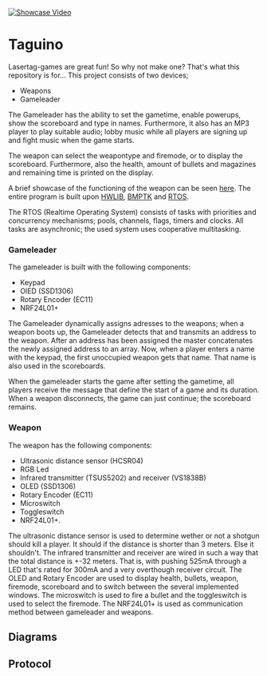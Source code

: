 [![Showcase Video](/Deliverables/20191108_161837.jpg)](https://youtu.be/YKAxMUS9iD8)
# Taguino
Lasertag-games are great fun! So why not make one? That's what this repository is for... This project consists of two devices;
- Weapons
- Gameleader

The Gameleader has the ability to set the gametime, enable powerups, show the scoreboard and type in names. Furthermore, it also
has an MP3 player to play suitable audio; lobby music while all players are signing up and fight music when the game starts.

The weapon can select the weapontype and firemode, or to display the scoreboard. Furthermore, also the health, amount of bullets and magazines and remaining time is printed on the display.

A brief showcase of the functioning of the weapon can be seen [here](https://youtu.be/YKAxMUS9iD8 "Lasergame Showcase"). The entire program is built upon [HWLIB](https://github.com/wovo/hwlib), [BMPTK](https://github.com/wovo/bmptk) and [RTOS](https://github.com/wovo/rtos).

The RTOS (Realtime Operating System) consists of tasks with priorities and concurrency mechanisms; pools, channels, flags, timers and clocks. All tasks are asynchronic; the used system uses cooperative multitasking.

### Gameleader
The gameleader is built with the following components:
- Keypad
- OlED (SSD1306)
- Rotary Encoder (EC11)
- NRF24L01+

The Gameleader dynamically assigns adresses to the weapons; when a weapon boots up, the Gameleader detects that and transmits an address to the weapon. After an address has been assigned the master concatenates the newly assigned address to an array. Now, when a player enters a name with the keypad, the first unoccupied weapon gets that name. That name is also used in the scoreboards. 

When the gameleader starts the game after setting the gametime, all players receive the message that define the start of a game and its duration. When a weapon disconnects, the game can just continue; the scoreboard remains.

### Weapon
The weapon has the following components:
- Ultrasonic distance sensor (HCSR04)
- RGB Led
- Infrared transmitter (TSUS5202) and receiver (VS1838B)
- OLED (SSD1306)
- Rotary Encoder (EC11)
- Microswitch
- Toggleswitch 
- NRF24L01+.

The ultrasonic distance sensor is used to determine wether or not a shotgun should kill a player. It should if the distance is shorter than 3 meters. Else it shouldn't.
The infrared transmitter and receiver are wired in such a way that the total distance is +-32 meters. That is, with pushing 525mA through a LED that's rated for 300mA and a very overthough receiver circuit.
The OLED and Rotary Encoder are used to display health, bullets, weapon, firemode, scoreboard and to switch between the several implemented windows.
The microswitch is used to fire a bullet and the toggleswitch is used to select the firemode. The NRF24L01+ is used as communication method between gameleader and weapons.

## Diagrams

## Protocol


